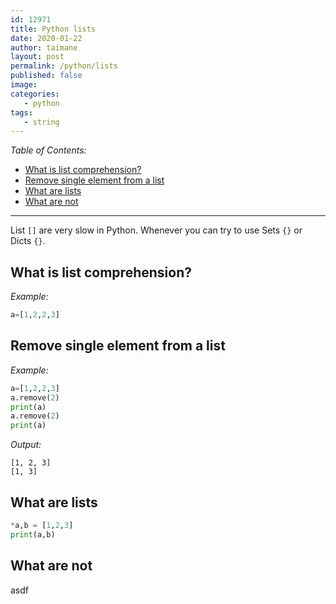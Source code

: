 ```yaml
---
id: 12971
title: Python lists
date: 2020-01-22
author: taimane
layout: post
permalink: /python/lists
published: false
image: 
categories: 
   - python
tags:
   - string
---
```

_Table of Contents:_
- [What is list comprehension?](#what-is-list-comprehension)
- [Remove single element from a list](#remove-single-element-from-a-list)
- [What are lists](#what-are-lists)
- [What are not](#what-are-not)

---
List `[]` are very slow in Python. Whenever you can try to use Sets `{}` or Dicts `{}`.

## What is list comprehension?
_Example:_
```python
a=[1,2,2,3]
```



## Remove single element from a list

_Example:_
```python
a=[1,2,2,3]
a.remove(2)
print(a)
a.remove(2)
print(a)
```
_Output:_
```
[1, 2, 3]
[1, 3]
```

## What are lists

```python
*a,b = [1,2,3]
print(a,b)
```

## What are not

asdf